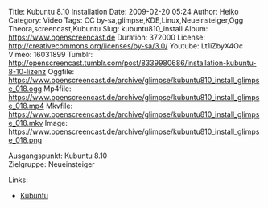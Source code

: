 Title: Kubuntu 8.10 Installation
Date: 2009-02-20 05:24
Author: Heiko
Category: Video
Tags: CC by-sa,glimpse,KDE,Linux,Neueinsteiger,Ogg Theora,screencast,Kubuntu
Slug: kubuntu810_install
Album: https://www.openscreencast.de
Duration: 372000
License: http://creativecommons.org/licenses/by-sa/3.0/
Youtube: Lt1iZbyX4Oc
Vimeo: 16031899
Tumblr: http://openscreencast.tumblr.com/post/8339980686/installation-kubuntu-8-10-lizenz
Oggfile: https://www.openscreencast.de/archive/glimpse/kubuntu810_install_glimpse_018.ogg
Mp4file: https://www.openscreencast.de/archive/glimpse/kubuntu810_install_glimpse_018.mp4
Mkvfile: https://www.openscreencast.de/archive/glimpse/kubuntu810_install_glimpse_018.mkv
Image: https://www.openscreencast.de/archive/glimpse/kubuntu810_install_glimpse_018.png

Ausgangspunkt: Kubuntu 8.10  
Zielgruppe: Neueinsteiger  

Links:

  * [Kubuntu](http://www.kubuntu.org/)

